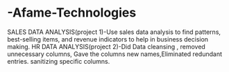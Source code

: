 # -Afame-Technologies
SALES DATA ANALYSIS(project 1)-Use sales data analysis to find patterns, best-selling items, and revenue indicators to help in business decision making. HR DATA ANALYSIS(project 2)-Did Data cleansing , removed unnecessary columns, Gave the columns new names,Eliminated redundant entries. sanitizing specific columns. 
